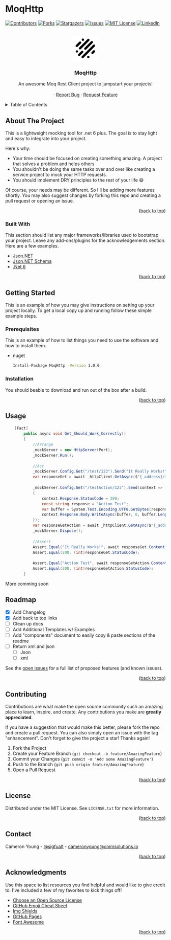 # MoqHttp

<div id="top"></div>
<!--
*** Thanks for checking out the Best-README-Template. If you have a suggestion
*** that would make this better, please fork the repo and create a pull request
*** or simply open an issue with the tag "enhancement".
*** Don't forget to give the project a star!
*** Thanks again! Now go create something AMAZING! :D
-->



<!-- PROJECT SHIELDS -->
<!--
*** I'm using markdown "reference style" links for readability.
*** Reference links are enclosed in brackets [ ] instead of parentheses ( ).
*** See the bottom of this document for the declaration of the reference variables
*** for contributors-url, forks-url, etc. This is an optional, concise syntax you may use.
*** https://www.markdownguide.org/basic-syntax/#reference-style-links
-->
[![Contributors][contributors-shield]][contributors-url]
[![Forks][forks-shield]][forks-url]
[![Stargazers][stars-shield]][stars-url]
[![Issues][issues-shield]][issues-url]
[![MIT License][license-shield]][license-url]
[![LinkedIn][linkedin-shield]][linkedin-url]



<!-- PROJECT LOGO -->
<br />
<div align="center">
  <a href="https://github.com/KamRon-67/MoqHttp">
    <img src="https://github.com/KamRon-67/MoqHttp/blob/KamRon-67-patch-1/lines.png" alt="Logo" width="80" height="80">
  </a>

  <h3 align="center">MoqHttp</h3>

  <p align="center">
    An awesome Moq Rest Client project to jumpstart your projects!
    <br />
    <br />
    ·
    <a href="https://github.com/KamRon-67/MoqHttp/issues">Report Bug</a>
    ·
    <a href="https://github.com/KamRon-67/MoqHttp/issues">Request Feature</a>
  </p>
</div>



<!-- TABLE OF CONTENTS -->
<details>
  <summary>Table of Contents</summary>
  <ol>
    <li>
      <a href="#about-the-project">About The Project</a>
      <ul>
        <li><a href="#built-with">Built With</a></li>
      </ul>
    </li>
    <li>
      <a href="#getting-started">Getting Started</a>
      <ul>
        <li><a href="#prerequisites">Prerequisites</a></li>
        <li><a href="#installation">Installation</a></li>
      </ul>
    </li>
    <li><a href="#usage">Usage</a></li>
    <li><a href="#roadmap">Roadmap</a></li>
    <li><a href="#contributing">Contributing</a></li>
    <li><a href="#license">License</a></li>
    <li><a href="#contact">Contact</a></li>
    <li><a href="#acknowledgments">Acknowledgments</a></li>
  </ol>
</details>



<!-- ABOUT THE PROJECT -->
## About The Project

This is a lightweight mocking tool for .net 6 plus. The goal is to stay light and easy to integrate into your project.

Here's why:
* Your time should be focused on creating something amazing. A project that solves a problem and helps others
* You shouldn't be doing the same tasks over and over like creating a service project to mock your HTTP requests. 
* You should implement DRY principles to the rest of your life :smile:

Of course,  your needs may be different. So I'll be adding more features shortly. You may also suggest changes by forking this repo and creating a pull request or opening an issue. 


<p align="right">(<a href="#top">back to top</a>)</p>



### Built With

This section should list any major frameworks/libraries used to bootstrap your project. Leave any add-ons/plugins for the acknowledgements section. Here are a few examples.

* [Json.NET](https://www.newtonsoft.com/json)
* [Json.NET Schema](https://www.newtonsoft.com/jsonschema)
* [.Net 6](https://docs.microsoft.com/en-us/aspnet/core/?WT.mc_id=dotnet-35129-website&view=aspnetcore-6.0)

<p align="right">(<a href="#top">back to top</a>)</p>



<!-- GETTING STARTED -->
## Getting Started

This is an example of how you may give instructions on setting up your project locally.
To get a local copy up and running follow these simple example steps.

### Prerequisites

This is an example of how to list things you need to use the software and how to install them.
* nuget
  ```sh
  Install-Package MoqHttp -Version 1.0.0
  ```

### Installation

You should beable to download and run out of the box after a build. 



<p align="right">(<a href="#top">back to top</a>)</p>



<!-- USAGE EXAMPLES -->
## Usage

```csharp
    [Fact]
        public async void Get_Should_Work_Correctly()
        {
            //Arrange
            _mockServer = new HttpServer(Port);
            _mockServer.Run();

            //Act
            _mockServer.Config.Get("/test/123").Send("It Really Works!");
            var responseGet = await _httpClient.GetAsync($"{_address}/test/123");

            _mockServer.Config.Get("/testAction/123").Send(context =>
            {
                context.Response.StatusCode = 200;
                const string response = "Action Test";
                var buffer = System.Text.Encoding.UTF8.GetBytes(response);
                context.Response.Body.WriteAsync(buffer, 0, buffer.Length);
            });
            var responseGetAction = await _httpClient.GetAsync($"{_address}/testAction/123");
            _mockServer.Dispose();

            //Assert
            Assert.Equal("It Really Works!", await responseGet.Content.ReadAsStringAsync());
            Assert.Equal(200, (int)responseGet.StatusCode);

            Assert.Equal("Action Test", await responseGetAction.Content.ReadAsStringAsync());
            Assert.Equal(200, (int)responseGetAction.StatusCode);
        }
  ```

More comming soon

<!-- ROADMAP -->
## Roadmap

- [x] Add Changelog
- [x] Add back to top links
- [ ] Clean up docs
- [ ] Add Additional Templates w/ Examples
- [ ] Add "components" document to easily copy & paste sections of the readme
- [ ] Return xml and json
    - [ ] Json
    - [ ] xml

See the [open issues](https://github.com/KamRon-67/MoqHttp/issues) for a full list of proposed features (and known issues).

<p align="right">(<a href="#top">back to top</a>)</p>



<!-- CONTRIBUTING -->
## Contributing

Contributions are what make the open source community such an amazing place to learn, inspire, and create. Any contributions you make are **greatly appreciated**.

If you have a suggestion that would make this better, please fork the repo and create a pull request. You can also simply open an issue with the tag "enhancement".
Don't forget to give the project a star! Thanks again!

1. Fork the Project
2. Create your Feature Branch (`git checkout -b feature/AmazingFeature`)
3. Commit your Changes (`git commit -m 'Add some AmazingFeature'`)
4. Push to the Branch (`git push origin feature/AmazingFeature`)
5. Open a Pull Request

<p align="right">(<a href="#top">back to top</a>)</p>



<!-- LICENSE -->
## License

Distributed under the MIT License. See `LICENSE.txt` for more information.

<p align="right">(<a href="#top">back to top</a>)</p>



<!-- CONTACT -->
## Contact

Cameron Young - [@sigfualt](https://twitter.com/@sigfualt) - cameronyoung@cmmsolutions.io

<p align="right">(<a href="#top">back to top</a>)</p>



<!-- ACKNOWLEDGMENTS -->
## Acknowledgments

Use this space to list resources you find helpful and would like to give credit to. I've included a few of my favorites to kick things off!

* [Choose an Open Source License](https://choosealicense.com)
* [GitHub Emoji Cheat Sheet](https://www.webpagefx.com/tools/emoji-cheat-sheet)
* [Img Shields](https://shields.io)
* [GitHub Pages](https://pages.github.com)
* [Font Awesome](https://fontawesome.com)

<p align="right">(<a href="#top">back to top</a>)</p>



<!-- MARKDOWN LINKS & IMAGES -->
<!-- https://www.markdownguide.org/basic-syntax/#reference-style-links -->
[contributors-shield]: https://img.shields.io/github/contributors/KamRon-67/MoqHttp.svg?style=for-the-badge
[contributors-url]: https://github.com/KamRon-67/MoqHttp/graphs/contributors
[forks-shield]: https://img.shields.io/github/forks/KamRon-67/MoqHttp.svg?style=for-the-badge
[forks-url]: https://img.shields.io/github/forks/KamRon-67/MoqHttp
[stars-shield]: https://img.shields.io/github/stars/KamRon-67/MoqHttp.svg?style=for-the-badge
[stars-url]: https://github.com/othneildrew/Best-README-Template/stargazers
[issues-shield]: https://img.shields.io/github/issues/KamRon-67/MoqHttp.svg?style=for-the-badge
[issues-url]: https://github.com/KamRon-67/MoqHttp/issues
[license-shield]: https://img.shields.io/github/license/KamRon-67/MoqHttp.svg?style=for-the-badge
[license-url]: https://github.com/KamRon-67/MoqHttp/blob/master/LICENSE.txt
[linkedin-shield]: https://img.shields.io/badge/-LinkedIn-black.svg?style=for-the-badge&logo=linkedin&colorB=555
[linkedin-url]: https://linkedin.com/in/othneildrew
[product-screenshot]: images/screenshot.png
